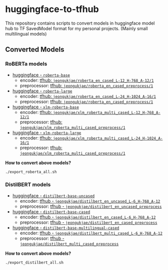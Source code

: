 # huggingface-to-tfhub

This repository contains scripts to convert models in huggingface model hub to TF SavedModel format for my personal projects. (Mainly small multilingual models)

## Converted Models

### RoBERTa models

- [huggingface - `roberta-base`](https://huggingface.co/roberta-base)
  - encoder: [tfhub: `jeongukjae/roberta_en_cased_L-12_H-768_A-12/1`](https://tfhub.dev/jeongukjae/roberta_en_cased_L-12_H-768_A-12/1)
  - preprocessor: [tfhub: `jeongukjae/roberta_en_cased_preprocess/1`](https://tfhub.dev/jeongukjae/roberta_en_cased_preprocess/1)
- [huggingface - `roberta-large`](https://huggingface.co/roberta-large)
  - encoder: [tfhub: `jeongukjae/roberta_en_cased_L-24_H-1024_A-16/1`](https://tfhub.dev/jeongukjae/roberta_en_cased_L-24_H-1024_A-16/1)
  - preprocessor: [tfhub: `jeongukjae/roberta_en_cased_preprocess/1`](https://tfhub.dev/jeongukjae/roberta_en_cased_preprocess/1)
- [huggingface - `xlm-roberta-base`](https://huggingface.co/xlm-roberta-base)
  - encoder: [tfhub: `jeongukjae/xlm_roberta_multi_cased_L-12_H-768_A-12/1`](https://tfhub.dev/jeongukjae/xlm_roberta_multi_cased_L-12_H-768_A-12/1)
  - preprocessor: [tfhub: `jeongukjae/xlm_roberta_multi_cased_preprocess/1`](https://tfhub.dev/jeongukjae/xlm_roberta_multi_cased_preprocess/1)
- [huggingface - `xlm-roberta-large`](https://huggingface.co/xlm-roberta-large)
  - encoder: [tfhub: `jeongukjae/xlm_roberta_multi_cased_L-24_H-1024_A-16/1`](https://tfhub.dev/jeongukjae/xlm_roberta_multi_cased_L-24_H-1024_A-16/1)
  - preprocessor: [tfhub: `jeongukjae/xlm_roberta_multi_cased_preprocess/1`](https://tfhub.dev/jeongukjae/xlm_roberta_multi_cased_preprocess/1)

**How to convert above models?**

```sh
./export_roberta_all.sh
```

### DistilBERT models

- [huggingface - `distilbert-base-uncased`](https://huggingface.co/distilbert-base-uncased)
  - encoder: [tfhub - `jeongukjae/distilbert_en_uncased_L-6_H-768_A-12`](https://tfhub.dev/jeongukjae/distilbert_en_uncased_L-6_H-768_A-12/1)
  - preprocessor: [tfhub - `jeongukjae/distilbert_en_uncased_preprocess`](https://tfhub.dev/jeongukjae/distilbert_en_uncased_preprocess/1)
- [huggingface - `distilbert-base-cased`](https://huggingface.co/distilbert-base-cased)
  - encoder: [tfhub - `jeongukjae/distilbert_en_cased_L-6_H-768_A-12`](https://tfhub.dev/jeongukjae/distilbert_en_cased_L-6_H-768_A-12/1)
  - preprocessor: [tfhub - `jeongukjae/distilbert_en_cased_preprocess`](https://tfhub.dev/jeongukjae/distilbert_en_cased_preprocess/1)
- [huggingface - `distilbert-base-multilingual-cased`](https://huggingface.co/distilbert-base-multilingual-cased)
  - encoder: [tfhub - `jeongukjae/distilbert_multi_cased_L-6_H-768_A-12`](https://tfhub.dev/jeongukjae/distilbert_multi_cased_L-6_H-768_A-12/1)
  - preprocessor: [tfhub - `jeongukjae/distilbert_multi_cased_preprocess`](https://tfhub.dev/jeongukjae/distilbert_multi_cased_preprocess/1)

**How to convert above models?**

```sh
./export_distilbert_all.sh
```
